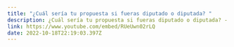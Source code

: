 ```yaml
---
title: "¿Cuál sería tu propuesta si fueras diputado o diputada? "
description: ¿Cuál sería tu propuesta si fueras diputado o diputada? - Nuestra Elección
link: https://www.youtube.com/embed/RUeUwn02rLQ
date: 2022-10-18T22:19:03.397Z
---
```


